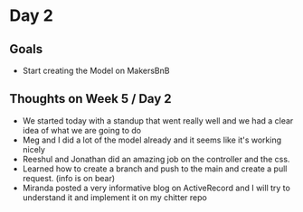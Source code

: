 # Day 2

## Goals
* Start creating the Model on MakersBnB

## Thoughts on Week 5 / Day 2
* We started today with a standup that went really well and we had a clear idea of what we are going to do
* Meg and I did a lot of the model already and it seems like it's working nicely
* Reeshul and Jonathan did an amazing job on the controller and the css.
* Learned how to create a branch and push to the main and create a pull request. (info is on bear)
* Miranda posted a very informative blog on ActiveRecord and I will try to understand it and implement it on my chitter repo
